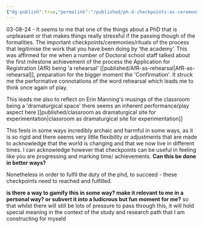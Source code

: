 ```yaml
---
{"dg-publish":true,"permalink":"/published/ph-d-checkpoints-as-ceremonies/"}
---
```



03-08-24 - 
It seems to me that one of the things about a PhD that is unpleasant or that makes things really stressful if the passing though of the formalities. The important checkpoints/ceremonies/rituals of the process that legitimise the work that you have been doing by ‘the academy’. This was affirmed for me when a number of Doctoral school staff talked about the first milestone achievement of the process the Application for Registration (AfR)  being 'a rehearsal' [[published/AfR-as-rehearsal\|AfR-as-rehearsal]], preparation for the bigger moment the 'Confirmation'. It struck me the performative connotations of the word rehearsal which leads me to think once again of play.

This leads me also to reflect on Erin Manning's musings of the classroom being a 'dramaturgical space' there seems an inherent performance/play aspect here [[published/classroom as dramaturgical site for experimentation\|classroom as dramaturgical site for experimentation]]

This feels in some ways incredibly archaic and harmful in some ways, as it is so rigid and there seems very little flexibility or adjustments that are made to acknowledge that the world is changing and that we now live in different times. I can acknowledge however that checkpoints can be useful in feeling like you are progressing and marking time/ achievements. **Can this be done in better ways?**

Nonetheless in order to fulfil the duty of the phd, to succeed - these checkpoints need to reached and fulfilled.

**is there a way to gamify this in some way? make it relevant to me in a personal way? or subvert it into a ludicrous but fun moment for me?** so that whilst there will still be lots of pressure to pass through this, it will hold special meaning in the context of the study and research path that I am constructing for myseld